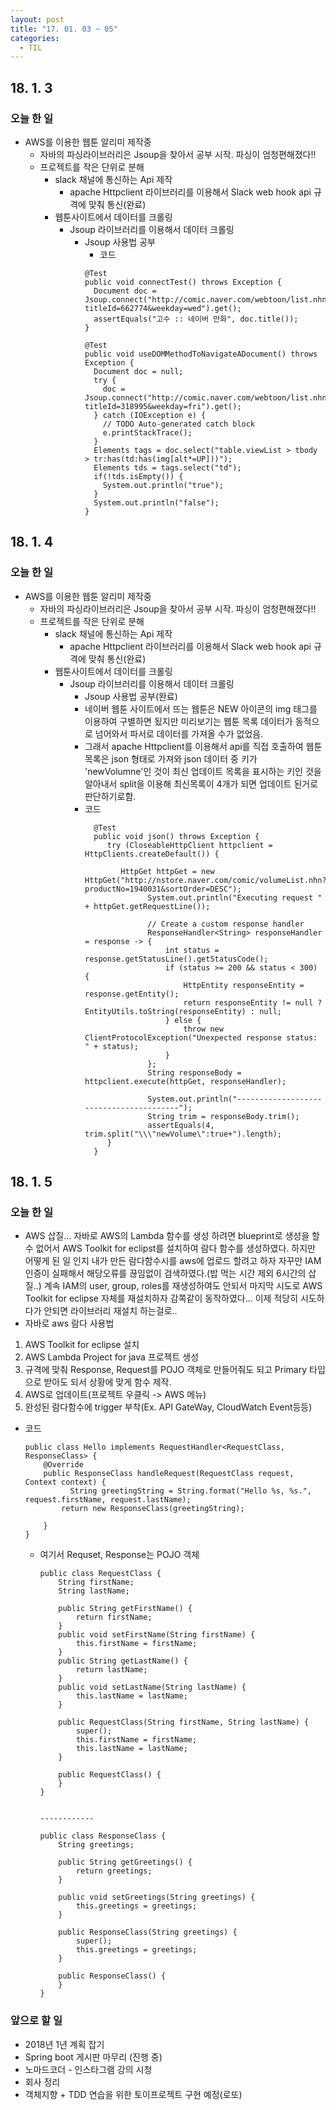 ```yaml
---
layout: post
title: "17. 01. 03 ~ 05"
categories:
  - TIL
---
```


## 18. 1. 3

### 오늘 한 일
  - AWS를 이용한 웹툰 알리미 제작중
    - 자바의 파싱라이브러리은 Jsoup을 찾아서 공부 시작. 파싱이 엄청편해졌다!!
    - 프로젝트를 작은 단위로 분해
      - slack 채널에 통신하는 Api 제작
        - apache Httpclient 라이브러리를 이용해서 Slack web hook api 규격에 맞춰 통신(완료)
      - 웹툰사이트에서 데이터를 크롤링
        - Jsoup 라이브러리를 이용해서 데이터 크롤링
          - Jsoup 사용법 공부
              - 코드
              ```
              @Test
              public void connectTest() throws Exception {
                Document doc = Jsoup.connect("http://comic.naver.com/webtoon/list.nhn?titleId=662774&weekday=wed").get();
                assertEquals("고수 :: 네이버 만화", doc.title());
              }

              @Test
              public void useDOMMethodToNavigateADocument() throws Exception {
                Document doc = null;
                try {
                  doc = Jsoup.connect("http://comic.naver.com/webtoon/list.nhn?titleId=318995&weekday=fri").get();
                } catch (IOException e) {
                  // TODO Auto-generated catch block
                  e.printStackTrace();
                }
                Elements tags = doc.select("table.viewList > tbody > tr:has(td:has(img[alt*=UP]))");
                Elements tds = tags.select("td");
                if(!tds.isEmpty()) {
                  System.out.println("true");
                }
                System.out.println("false");
              }
              ```

## 18. 1. 4

### 오늘 한 일
- AWS를 이용한 웹툰 알리미 제작중
  - 자바의 파싱라이브러리은 Jsoup을 찾아서 공부 시작. 파싱이 엄청편해졌다!!
  - 프로젝트를 작은 단위로 분해
    - slack 채널에 통신하는 Api 제작
      - apache Httpclient 라이브러리를 이용해서 Slack web hook api 규격에 맞춰 통신(완료)
    - 웹툰사이트에서 데이터를 크롤링
      - Jsoup 라이브러리를 이용해서 데이터 크롤링
        - Jsoup 사용법 공부(완료)
        - 네이버 웹툰 사이트에서 뜨는 웹툰은 NEW 아이콘의 img 태그를 이용하여 구별하면 됬지만 미리보기는 웹툰 목록 데이터가 동적으로 넘어와서 파서로 데이터를 가져올 수가 없었음.
        - 그래서 apache Httpclient를 이용해서 api를 직접 호출하여 웹툰 목록은 json 형태로 가져와 json 데이터 중 키가 'newVolumne'인 것이 최신 업데이트 목록을 표시하는 키인 것을 알아내서 split을 이용해 최신목록이 4개가 되면 업데이트 된거로 판단하기로함.
        - 코드
          ```
            @Test
            public void json() throws Exception {
               try (CloseableHttpClient httpclient = HttpClients.createDefault()) {

                  HttpGet httpGet = new HttpGet("http://nstore.naver.com/comic/volumeList.nhn?productNo=1940031&sortOrder=DESC");
                        System.out.println("Executing request " + httpGet.getRequestLine());

                        // Create a custom response handler
                        ResponseHandler<String> responseHandler = response -> {
                            int status = response.getStatusLine().getStatusCode();
                            if (status >= 200 && status < 300) {
                                HttpEntity responseEntity = response.getEntity();
                                return responseEntity != null ? EntityUtils.toString(responseEntity) : null;
                            } else {
                                throw new ClientProtocolException("Unexpected response status: " + status);
                            }
                        };
                        String responseBody = httpclient.execute(httpGet, responseHandler);

                        System.out.println("----------------------------------------");
                        String trim = responseBody.trim();
                        assertEquals(4, trim.split("\\\"newVolume\":true+").length);
               }
            }
          ```

## 18. 1. 5

### 오늘 한 일
- AWS 삽질... 자바로 AWS의 Lambda 함수를 생성 하려면 blueprint로 생성을 할 수 없어서 AWS Toolkit for eclipst를 설치하여 람다 함수를 생성하였다. 하지만 어떻게 된 일 인지 내가 만든 람다함수시를 aws에 업로드 할려고 하자 자꾸만 IAM 인증이 실패해서 해당오류를 끊임없이 검색하였다.(밥 먹는 시간 제외 6시간의 삽질..) 계속 IAM의 user, group, roles를 재생성하여도 안되서 마지막 시도로 AWS Toolkit for eclipse 자체를 재설치하자 감쪽같이 동작하였다... 이제 적당히 시도하다가 안되면 라이브러리 재설치 하는걸로..
- 자바로 aws 람다 사용법
1. AWS Toolkit for eclipse 설치
2. AWS Lambda Project for java 프로젝트 생성
3. 규격에 맞춰 Response, Request를 POJO 객체로 만들어줘도 되고 Primary 타입으로 받아도 되서 상황에 맞게 함수 제작.
4. AWS로 업데이트(프로젝트 우클릭 -> AWS 메뉴)
5. 완성된 람다함수에 trigger 부착(Ex. API GateWay, CloudWatch Event등등)
  - 코드
      ```
      public class Hello implements RequestHandler<RequestClass, ResponseClass> {
          @Override
          public ResponseClass handleRequest(RequestClass request, Context context) {
          		String greetingString = String.format("Hello %s, %s.", request.firstName, request.lastName);
              return new ResponseClass(greetingString);

          }
      }
      ```
      - 여기서 Requset, Response는 POJO 객체
        ```
        public class RequestClass {
        	String firstName;
        	String lastName;

        	public String getFirstName() {
        		return firstName;
        	}
        	public void setFirstName(String firstName) {
        		this.firstName = firstName;
        	}
        	public String getLastName() {
        		return lastName;
        	}
        	public void setLastName(String lastName) {
        		this.lastName = lastName;
        	}

        	public RequestClass(String firstName, String lastName) {
        		super();
        		this.firstName = firstName;
        		this.lastName = lastName;
        	}

        	public RequestClass() {
        	}
        }


        ------------

        public class ResponseClass {
        	String greetings;

        	public String getGreetings() {
        		return greetings;
        	}

        	public void setGreetings(String greetings) {
        		this.greetings = greetings;
        	}

        	public ResponseClass(String greetings) {
        		super();
        		this.greetings = greetings;
        	}

        	public ResponseClass() {
        	}
        }

        ```      


### 앞으로 할 일
- 2018년 1년 계획 잡기
-	Spring boot 게시판 마무리 (진행 중)
-	노마드코더 - 인스타그램 강의 시청
-	회사 정리
-	객체지향 + TDD 연습을 위한 토이프로젝트 구현 예정(로또)

